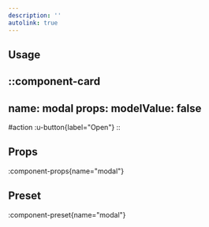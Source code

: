 ```yaml
---
description: ''
autolink: true
---
```


## Usage

::component-card
---
name: modal
props:
  modelValue: false
---

#action
:u-button{label="Open"}
::

## Props

:component-props{name="modal"}

## Preset

:component-preset{name="modal"}
